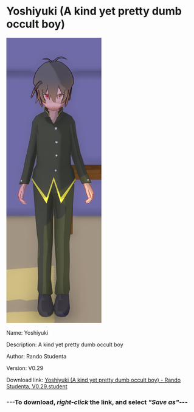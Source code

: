 # Yoshiyuki (A kind yet pretty dumb occult boy)

<img src = "https://raw.githubusercontent.com/Arbiter1223/Daigaku-Gurashi-Custom-Students/master/Students/Files/Yoshiyuki%20(A%20kind%20yet%20pretty%20dumb%20occult%20boy).png">

Name: Yoshiyuki

Description: A kind yet pretty dumb occult boy

Author: Rando Studenta

Version: V0.29

Download link: <a href="https://raw.githubusercontent.com/Arbiter1223/Daigaku-Gurashi-Custom-Students/master/Students/Files/Yoshiyuki%20(A%20kind%20yet%20pretty%20dumb%20occult%20boy)%20-%20Rando%20Studenta%2C%20V0.29.student">Yoshiyuki (A kind yet pretty dumb occult boy) - Rando Studenta, V0.29.student</a>

### ---**To download, _right-click_ the link, and select _"Save as"_**---
